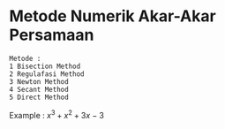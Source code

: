 # Metode Numerik Akar-Akar Persamaan
```
Metode :
1 Bisection Method
2 Regulafasi Method
3 Newton Method
4 Secant Method
5 Direct Method
```
Example : $x^3 + x^2 + 3x - 3$
